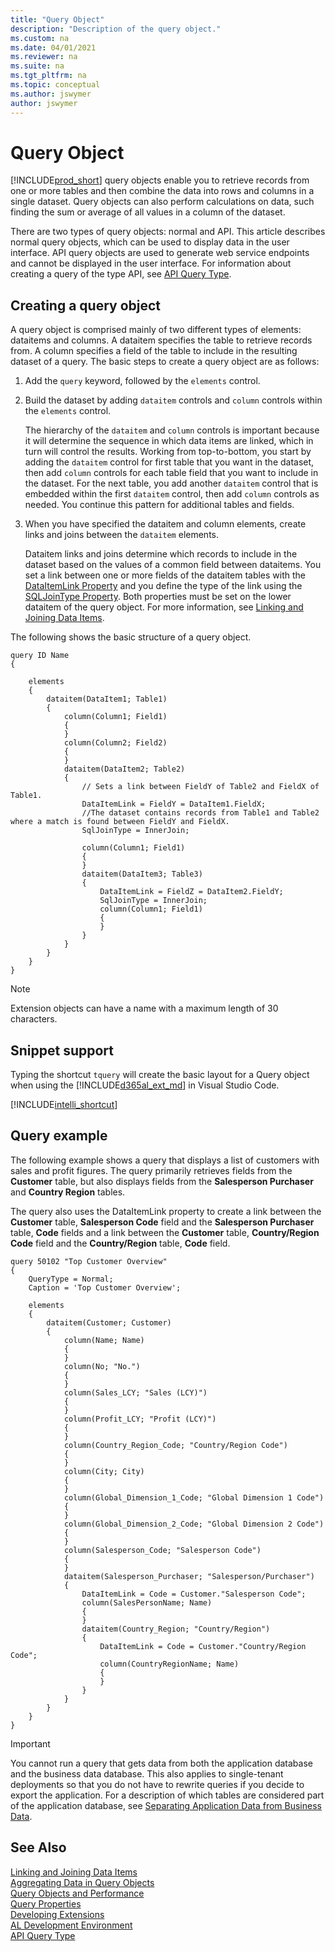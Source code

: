 ```yaml
---
title: "Query Object"
description: "Description of the query object."
ms.custom: na
ms.date: 04/01/2021
ms.reviewer: na
ms.suite: na
ms.tgt_pltfrm: na
ms.topic: conceptual
ms.author: jswymer
author: jswymer
---
```


# Query Object

[!INCLUDE[prod_short](includes/prod_short.md)] query objects enable you to retrieve records from one or more tables and then combine the data into rows and columns in a single dataset. Query objects can also perform calculations on data, such finding the sum or average of all values in a column of the dataset.

There are two types of query objects: normal and API. This article describes normal query objects, which can be used to display data in the user interface. API query objects are used to generate web service endpoints and cannot be displayed in the user interface. For information about creating a query of the type API, see [API Query Type](devenv-api-querytype.md).
<!-- 
A query describes a dataset of [!INCLUDE[d365fin_long_md](includes/d365fin_long_md.md)]. You can query to retrieve fields from a single table or multiple tables. You can specify how to join tables in the query and filter the result data, and you can specify totaling methods on fields, such as sums and averages. Queries retrieve records from one or more tables and combine the records into rows and columns in a single dataset. You create a query by adding a Query object file to your project.

A Query object is defined ists of two main elements, `dataitem` and `column` elements. The `dataitem` element specifies the table to retrieve records from. The `column` element specifies a field of the table to include in the resulting dataset of a query.
-->

## Creating a query object

A query object is comprised mainly of two different types of elements: dataitems and columns. A dataitem specifies the table to retrieve records from. A column specifies a field of the table to include in the resulting dataset of a query. The basic steps to create a query object are as follows:

1. Add the `query` keyword, followed by the `elements` control.
2. Build the dataset by adding `dataitem` controls and `column` controls within the `elements` control.

    The hierarchy of the `dataitem` and `column` controls is important because it will determine the sequence in which data items are linked, which in turn will control the results. Working from top-to-bottom, you start by adding the `dataitem` control for first table that you want in the dataset, then add `column` controls for each table field that you want to include in the dataset. For the next table, you add another `dataitem` control that is embedded within the first `dataitem` control, then add `column` controls as needed. You continue this pattern for additional tables and fields.
3. When you have specified the dataitem and column elements, create links and joins between the `dataitem` elements.

   Dataitem links and joins determine which records to include in the dataset based on the values of a common field between dataitems. You set a link between one or more fields of the dataitem tables with the [DataItemLink Property](properties/devenv-dataitemlink-query-property.md) and you define the type of the link using the [SQLJoinType Property](properties/devenv-sqljointype-property.md). Both properties must be set on the lower dataitem of the query object. For more information, see [Linking and Joining Data Items](devenv-query-links-joins.md).

The following shows the basic structure of a query object.

```AL
query ID Name
{

    elements
    {
        dataitem(DataItem1; Table1)
        {
            column(Column1; Field1)
            {
            }
            column(Column2; Field2)
            {
            }
            dataitem(DataItem2; Table2)
            {
                // Sets a link between FieldY of Table2 and FieldX of Table1.
                DataItemLink = FieldY = DataItem1.FieldX;
                //The dataset contains records from Table1 and Table2 where a match is found between FieldY and FieldX.
                SqlJoinType = InnerJoin;

                column(Column1; Field1)
                {
                }
                dataitem(DataItem3; Table3)
                {
                    DataItemLink = FieldZ = DataItem2.FieldY;
                    SqlJoinType = InnerJoin;
                    column(Column1; Field1)
                    {
                    }
                }
            }
        }
    }
}

```
<!-- 
The `column` control specifies a field of the table to include in the resulting dataset of a query. You start by adding a `dataitem` control for a table, then within  `dataitem` control, add the `column` controls.

When you have more than one `dataitem` element, you add the `dataitem` in an embedded hierarchy, where the second  `dataitem` element is embedded in the first element, the third `dataitem` element is embedded in the second element, and so on. 


When you have specified the dataitem and column elements, you create links between the dataitem elements. A dataitem link determines which records to include in the dataset based on a common field between two dataitems.
-->

> [!NOTE]  
> Extension objects can have a name with a maximum length of 30 characters.

## Snippet support
Typing the shortcut `tquery` will create the basic layout for a Query object when using the [!INCLUDE[d365al_ext_md](../includes/d365al_ext_md.md)] in Visual Studio Code.

[!INCLUDE[intelli_shortcut](includes/intelli_shortcut.md)]

## Query example
The following example shows a query that displays a list of customers with sales and profit figures. The query primarily retrieves fields from the **Customer** table, but also displays fields from the **Salesperson Purchaser** and **Country Region** tables.

The query also uses the DataItemLink property to create a link between the **Customer** table, **Salesperson Code** field and the **Salesperson Purchaser** table, **Code** fields and a link between the **Customer** table, **Country/Region Code** field and the **Country/Region** table, **Code** field. 

```AL
query 50102 "Top Customer Overview"
{
    QueryType = Normal;
    Caption = 'Top Customer Overview';

    elements
    {
        dataitem(Customer; Customer)
        {
            column(Name; Name)
            {
            }
            column(No; "No.")
            {
            }
            column(Sales_LCY; "Sales (LCY)")
            {
            }
            column(Profit_LCY; "Profit (LCY)")
            {
            }
            column(Country_Region_Code; "Country/Region Code")
            {
            }
            column(City; City)
            {
            }
            column(Global_Dimension_1_Code; "Global Dimension 1 Code")
            {
            }
            column(Global_Dimension_2_Code; "Global Dimension 2 Code")
            {
            }
            column(Salesperson_Code; "Salesperson Code")
            {
            }
            dataitem(Salesperson_Purchaser; "Salesperson/Purchaser")
            {
                DataItemLink = Code = Customer."Salesperson Code";
                column(SalesPersonName; Name)
                {
                }
                dataitem(Country_Region; "Country/Region")
                {
                    DataItemLink = Code = Customer."Country/Region Code";
                    column(CountryRegionName; Name)
                    {
                    }
                }
            }
        }
    }
}
```

> [!IMPORTANT]  
>  You cannot run a query that gets data from both the application database and the business data database. This also applies to single-tenant deployments so that you do not have to rewrite queries if you decide to export the application. For a description of which tables are considered part of the application database, see [Separating Application Data from Business Data](../deployment/Separating-Application-Data-from-Business-Data.md).

## See Also

[Linking and Joining Data Items](devenv-query-links-joins.md)  
[Aggregating Data in Query Objects](devenv-query-totals-grouping.md)  
[Query Objects and Performance](../administration/optimize-sql-query-objects-and-performance.md)  
[Query Properties](properties/devenv-query-properties.md)  
[Developing Extensions](devenv-dev-overview.md)  
[AL Development Environment](devenv-reference-overview.md)  
[API Query Type](devenv-api-querytype.md)  
